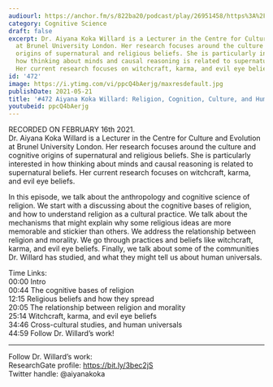 ```yaml
---
audiourl: https://anchor.fm/s/822ba20/podcast/play/26951458/https%3A%2F%2Fd3ctxlq1ktw2nl.cloudfront.net%2Fstaging%2F2021-1-19%2F4738b5ad-a9b6-34c6-b128-929e05013c76.m4a
category: Cognitive Science
draft: false
excerpt: Dr. Aiyana Koka Willard is a Lecturer in the Centre for Culture and Evolution
  at Brunel University London. Her research focuses around the culture and cognitive
  origins of supernatural and religious beliefs. She is particularly interested in
  how thinking about minds and causal reasoning is related to supernatural beliefs.
  Her current research focuses on witchcraft, karma, and evil eye beliefs.
id: '472'
image: https://i.ytimg.com/vi/ppcQ4bAerjg/maxresdefault.jpg
publishDate: 2021-05-21
title: '#472 Aiyana Koka Willard: Religion, Cognition, Culture, and Human Universals'
youtubeid: ppcQ4bAerjg
---
```

<div class="timelinks">

RECORDED ON FEBRUARY 16th 2021.  
Dr. Aiyana Koka Willard is a Lecturer in the Centre for Culture and Evolution at Brunel University London. Her research focuses around the culture and cognitive origins of supernatural and religious beliefs. She is particularly interested in how thinking about minds and causal reasoning is related to supernatural beliefs. Her current research focuses on witchcraft, karma, and evil eye beliefs.

In this episode, we talk about the anthropology and cognitive science of religion. We start with a discussing about the cognitive bases of religion, and how to understand religion as a cultural practice. We talk about the mechanisms that might explain why some religious ideas are more memorable and stickier than others. We address the relationship between religion and morality. We go through practices and beliefs like witchcraft, karma, and evil eye beliefs. Finally, we talk about some of the communities Dr. Willard has studied, and what they might tell us about human universals. 

Time Links:  
<time>00:00</time> Intro  
<time>00:44</time> The cognitive bases of religion  
<time>12:15</time> Religious beliefs and how they spread  
<time>20:05</time> The relationship between religion and morality  
<time>25:14</time> Witchcraft, karma, and evil eye beliefs  
<time>34:46</time> Cross-cultural studies, and human universals  
<time>44:59</time> Follow Dr. Willard’s work!

---

Follow Dr. Willard’s work:  
ResearchGate profile: https://bit.ly/3bec2jS  
Twitter handle: @aiyanakoka
</div>

